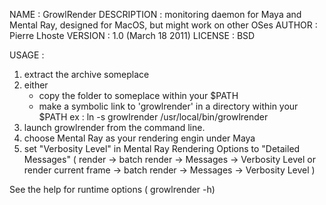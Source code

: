 NAME :			GrowlRender 
DESCRIPTION :	monitoring daemon for Maya and Mental Ray, designed for MacOS, but might work on other OSes
AUTHOR :		Pierre Lhoste
VERSION :		1.0 (March 18 2011)
LICENSE : 		BSD

USAGE :
1) extract the archive someplace
2) either
	- copy the folder to someplace within your $PATH
	- make a symbolic link to 'growlrender' in a directory within your $PATH
	  ex : ln -s growlrender /usr/local/bin/growlrender
3) launch growlrender from the command line.
4) choose Mental Ray as your rendering engin under Maya
5) set "Verbosity Level" in Mental Ray Rendering Options to "Detailed Messages" 
   (  render -> batch render -> Messages -> Verbosity Level
   or render current frame -> batch render -> Messages -> Verbosity Level )

See the help for runtime options ( growlrender -h)

